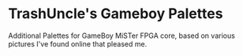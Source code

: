 # TrashUncle's Gameboy Palettes
Additional Palettes for GameBoy MiSTer FPGA core, based on various pictures I've found online that pleased me.


